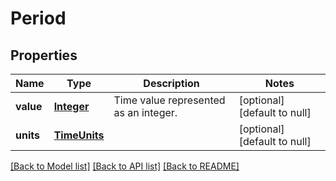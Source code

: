 # Period
## Properties

Name | Type | Description | Notes
------------ | ------------- | ------------- | -------------
**value** | [**Integer**](integer.md) | Time value represented as an integer. | [optional] [default to null]
**units** | [**TimeUnits**](TimeUnits.md) |  | [optional] [default to null]

[[Back to Model list]](../README.md#documentation-for-models) [[Back to API list]](../README.md#documentation-for-api-endpoints) [[Back to README]](../README.md)

